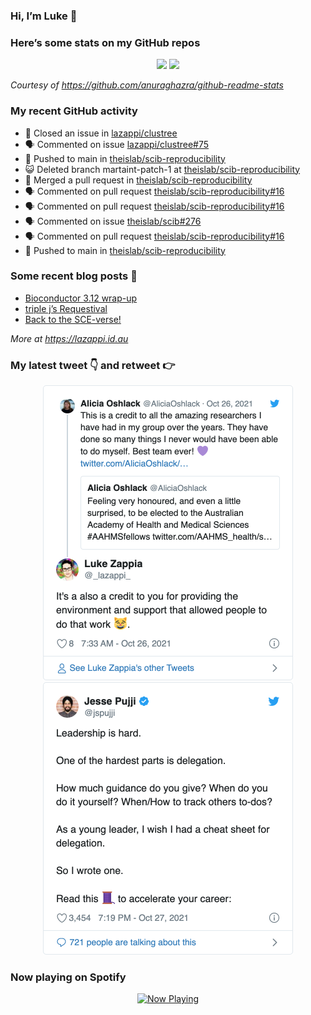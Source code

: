 
<!-- README.md is generated from README.Rmd. Please edit that file -->

### Hi, I’m Luke 👋

<!--
**lazappi/lazappi** is a ✨ _special_ ✨ repository because its `README.md` (this file) appears on your GitHub profile.

Here are some ideas to get you started:

- 🔭 I’m currently working on ...
- 🌱 I’m currently learning ...
- 👯 I’m looking to collaborate on ...
- 🤔 I’m looking for help with ...
- 💬 Ask me about ...
- 📫 How to reach me: ...
- 😄 Pronouns: ...
- ⚡ Fun fact: ...
-->

### Here’s some stats on my GitHub repos

<p align="center">

<img src="https://github-readme-stats.vercel.app/api?username=lazappi&count_private=true&show_icons=true&theme=buefy&hide_title=True">
<img src="https://github-readme-stats.vercel.app/api/top-langs/?username=lazappi&hide=html&theme=buefy&layout=compact">

</p>

*Courtesy of <https://github.com/anuraghazra/github-readme-stats>*

### My recent GitHub activity

  - 🎊 Closed an issue in
    [lazappi/clustree](https://github.com/lazappi/clustree)
  - 🗣 Commented on issue
    [lazappi/clustree\#75](https://github.com/lazappi/clustree#75)
  - 📨 Pushed to main in
    [theislab/scib-reproducibility](https://github.com/theislab/scib-reproducibility)
  - 😺 Deleted branch martaint-patch-1 at
    [theislab/scib-reproducibility](https://github.com/theislab/scib-reproducibility)
  - 🎉 Merged a pull request in
    [theislab/scib-reproducibility](https://github.com/theislab/scib-reproducibility)
  - 🗣 Commented on pull request
    [theislab/scib-reproducibility\#16](https://github.com/theislab/scib-reproducibility#16)
  - 🗣 Commented on pull request
    [theislab/scib-reproducibility\#16](https://github.com/theislab/scib-reproducibility#16)
  - 🗣 Commented on issue
    [theislab/scib\#276](https://github.com/theislab/scib#276)
  - 🗣 Commented on pull request
    [theislab/scib-reproducibility\#16](https://github.com/theislab/scib-reproducibility#16)
  - 📨 Pushed to main in
    [theislab/scib-reproducibility](https://github.com/theislab/scib-reproducibility)

### Some recent blog posts 📝

  - [Bioconductor 3.12
    wrap-up](https://lazappi.id.au/post/2020-10-30-bioconductor-3-12-wrap-up/)
  - [triple j’s
    Requestival](https://lazappi.id.au/post/2020-07-11-requestival/)
  - [Back to the
    SCE-verse\!](https://lazappi.id.au/post/2020-05-12-back-to-the-sce-verse/)

*More at <https://lazappi.id.au>*

### My latest tweet 👇 and retweet 👉


<p align="center">

<a href="https://twitter.com/_lazappi_/status/1452901179877380104">
<img src="https://github.com/lazappi/lazappi/raw/master/README_files/figure-gfm/tweets-1.png" width="400">
</a> <a href="https://twitter.com/_lazappi_/status/1453616536606941187">
<img src="https://github.com/lazappi/lazappi/raw/master/README_files/figure-gfm/tweets-2.png" width="400">
</a>

</p>

### Now playing on Spotify

<p align="center">

<a href="https://now-playing-profile.lazappi.vercel.app/now-playing?open">
<img src="https://now-playing-profile.lazappi.vercel.app/now-playing" width="256" height="64" alt="Now Playing">
</a>

</p>
